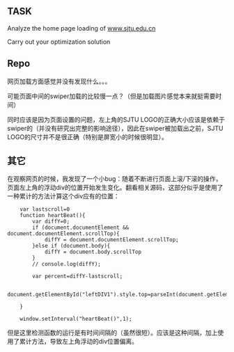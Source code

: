 ## **TASK**

Analyze the home page loading of www.sjtu.edu.cn

Carry out your optimization solution

## **Repo**

网页加载方面感觉并没有发现什么。。。

可能页面中间的swiper加载的比较慢一点？（但是加载图片感觉本来就挺需要时间）

同时应该是因为页面设置的问题，左上角的SJTU LOGO的正确大小应该是依赖于swiper的（并没有研究出完整的影响途径），因此在swiper被加载出之前，SJTU LOGO的尺寸并不是很正确（特别是屏宽小的时候很明显）。

## **其它**

在观察网页的时候，我发现了一个小bug：随着不断进行页面上滚/下滚的操作，页面左上角的浮动div的位置开始发生变化。翻看相关源码，这部分似乎是使用了一种累计的方法计算这个div应有的位置：
```
    var lastscroll=0
    function heartBeat(){
        var diffY=0;
        if (document.documentElement && document.documentElement.scrollTop){
            diffY = document.documentElement.scrollTop;
        }else if (document.body){
            diffY = document.body.scrollTop
        }
        // console.log(diffY);

        var percent=diffY-lastscroll;

        document.getElementById("leftDIV1").style.top=parseInt(document.getElementById("leftDIV1").style.top)+percent+"px";
        
    }

    window.setInterval("heartBeat()",1);
```

但是这里检测函数的运行是有时间间隔的（虽然很短）。应该是这种间隔，加上使用了累计方法，导致左上角浮动的div位置偏离。